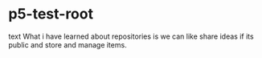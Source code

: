 # p5-test-root
text
What i have learned about repositories is we can like share ideas if its public and store and manage items.
